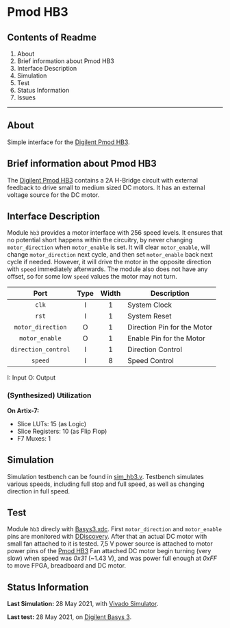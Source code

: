 # Pmod HB3

## Contents of Readme

1. About
2. Brief information about Pmod HB3
3. Interface Description
4. Simulation
5. Test
6. Status Information
7. Issues

---

## About

Simple interface for the [Digilent Pmod HB3](https://reference.digilentinc.com/pmod/pmodhb3/start).

## Brief information about Pmod HB3

The [Digilent Pmod HB3](https://reference.digilentinc.com/pmod/pmodhb3/start) contains a 2A H-Bridge circuit with external feedback to drive small to medium sized DC motors. It has an external voltage source for the DC motor.

## Interface Description

Module `hb3` provides a motor interface with 256 speed levels. It ensures that no potential short happens within the circuitry, by never changing `motor_direction` when `motor_enable` is set. It will clear `motor_enable`, will change `motor_direction` next cycle, and then set `motor_enable` back next cycle if needed. However, it will drive the motor in the opposite direction with `speed` immediately afterwards. The module also does not have any offset, so for some low `speed` values the motor may not turn.

|   Port   | Type | Width |  Description |
| :------: | :----: | :----: |  ------  |
| `clk` | I | 1 | System Clock |
| `rst` | I | 1 | System Reset |
| `motor_direction` | O | 1 | Direction Pin for the Motor |
| `motor_enable` | O | 1 | Enable Pin for the Motor |
| `direction_control` | I | 1 | Direction Control |
| `speed` | I | 8 | Speed Control |

I: Input  O: Output

### (Synthesized) Utilization

**On Artix-7:**

- Slice LUTs: 15 (as Logic)
- Slice Registers: 10 (as Flip Flop)
- F7 Muxes: 1

## Simulation

Simulation testbench can be found in [sim_hb3.v](Simulation/sim_hb3.v). Testbench simulates various speeds, including full stop and full speed, as well as changing direction in full speed.

## Test

Module `hb3` direcly with [Basys3.xdc](Test/Basys3.xdc). First `motor_direction` and `motor_enable` pins are monitored with [DDiscovery](https://reference.digilentinc.com/reference/instrumentation/digital-discovery/start). After that an actual DC motor with small fan attached to it is tested. 7,5 V power source is attached to motor power pins of the [Pmod HB3](https://reference.digilentinc.com/pmod/pmodhb3/start) Fan attached DC motor begin turning (very slow) when speed was *0x31* (~1.43 V), and was power full enough at *0xFF* to move FPGA, breadboard and DC motor.

## Status Information

**Last Simulation:** 28 May 2021, with [Vivado Simulator](https://www.xilinx.com/products/design-tools/vivado/simulator.html).

**Last test:** 28 May 2021, on [Digilent Basys 3](https://reference.digilentinc.com/reference/programmable-logic/basys-3/reference-manual).
